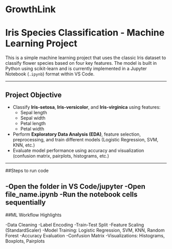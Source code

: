 # GrowthLink
#  Iris Species Classification - Machine Learning Project

This is a simple machine learning project that uses the classic Iris dataset to classify flower species based on four key features. The model is built in Python using scikit-learn and is currently implemented in a Jupyter Notebook (`.ipynb`) format within VS Code.

---

## Project Objective

- Classify **Iris-setosa**, **Iris-versicolor**, and **Iris-virginica** using features:
  - Sepal length
  - Sepal width
  - Petal length
  - Petal width
- Perform **Exploratory Data Analysis (EDA)**, feature selection, preprocessing, and train different models (Logistic Regression, SVM, KNN, etc.)
- Evaluate model performance using accuracy and visualization (confusion matrix, pairplots, histograms, etc.)

---
##Steps to run code

-Open the folder in VS Code/jupyter
-Open file_name.ipynb
-Run the notebook cells sequentially
---
##ML Workflow Highlights

-Data Cleaning
-Label Encoding
-Train-Test Split
-Feature Scaling (StandardScaler)
-Model Training: Logistic Regression, SVM, KNN, Random Forest
-Accuracy Evaluation
-Confusion Matrix
-Visualizations: Histograms, Boxplots, Pairplots
